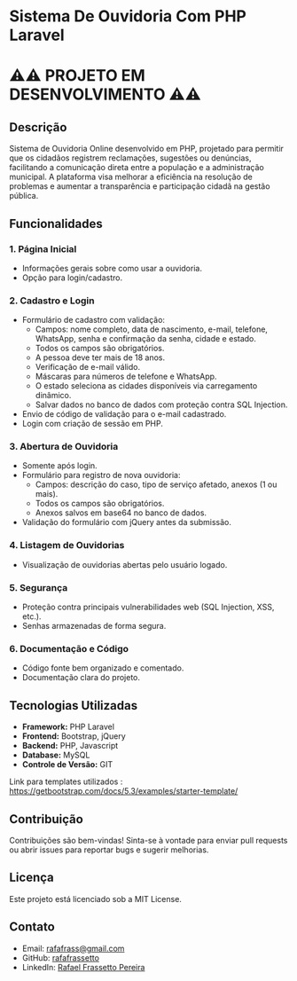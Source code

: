 # Sistema De Ouvidoria Com PHP Laravel


# ⚠️⚠️ PROJETO EM DESENVOLVIMENTO ⚠️⚠️

## Descrição

Sistema de Ouvidoria Online desenvolvido em PHP, projetado para permitir que os cidadãos registrem reclamações, sugestões ou denúncias, facilitando a comunicação direta entre a população e a administração municipal. A plataforma visa melhorar a eficiência na resolução de problemas e aumentar a transparência e participação cidadã na gestão pública.

## Funcionalidades

### 1. Página Inicial
- Informações gerais sobre como usar a ouvidoria.
- Opção para login/cadastro.

### 2. Cadastro e Login
- Formulário de cadastro com validação:
  - Campos: nome completo, data de nascimento, e-mail, telefone, WhatsApp, senha e confirmação da senha, cidade e estado.
  - Todos os campos são obrigatórios.
  - A pessoa deve ter mais de 18 anos.
  - Verificação de e-mail válido.
  - Máscaras para números de telefone e WhatsApp.
  - O estado seleciona as cidades disponíveis via carregamento dinâmico.
  - Salvar dados no banco de dados com proteção contra SQL Injection.
- Envio de código de validação para o e-mail cadastrado.
- Login com criação de sessão em PHP.

### 3. Abertura de Ouvidoria
- Somente após login.
- Formulário para registro de nova ouvidoria:
  - Campos: descrição do caso, tipo de serviço afetado, anexos (1 ou mais).
  - Todos os campos são obrigatórios.
  - Anexos salvos em base64 no banco de dados.
- Validação do formulário com jQuery antes da submissão.

### 4. Listagem de Ouvidorias
- Visualização de ouvidorias abertas pelo usuário logado.

### 5. Segurança
- Proteção contra principais vulnerabilidades web (SQL Injection, XSS, etc.).
- Senhas armazenadas de forma segura.

### 6. Documentação e Código
- Código fonte bem organizado e comentado.
- Documentação clara do projeto.

## Tecnologias Utilizadas

- **Framework:** PHP Laravel
- **Frontend:** Bootstrap, jQuery
- **Backend:** PHP, Javascript
- **Database:** MySQL
- **Controle de Versão:** GIT

Link para templates utilizados : https://getbootstrap.com/docs/5.3/examples/starter-template/
## Contribuição

Contribuições são bem-vindas! Sinta-se à vontade para enviar pull requests ou abrir issues para reportar bugs e sugerir melhorias.

## Licença

Este projeto está licenciado sob a MIT License.

## Contato

- Email: rafafrass@gmail.com
- GitHub: [rafafrassetto](https://github.com/rafafrassetto)
- LinkedIn: [Rafael Frassetto Pereira](https://www.linkedin.com/in/rafaelfrassettopereira/)
